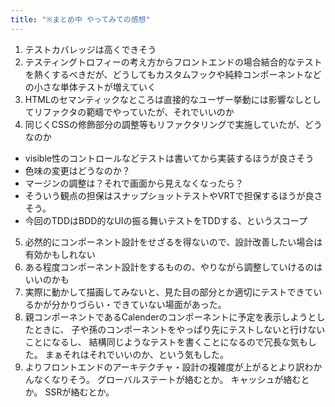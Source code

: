 ```yaml
---
title: "※まとめ中 やってみての感想"
---
```




1. テストカバレッジは高くできそう
2. テスティングトロフィーの考え方からフロントエンドの場合結合的なテストを熱くするべきだが、どうしてもカスタムフックや純粋コンポーネントなどの小さな単体テストが増えていく
3. HTMLのセマンティックなところは直接的なユーザー挙動には影響なしとしてリファクタの範疇でやっていたが、それでいいのか
4. 同じくCSSの修飾部分の調整等もリファクタリングで実施していたが、どうなのか
  - visible性のコントロールなどテストは書いてから実装するほうが良さそう
  - 色味の変更はどうなのか？
  - マージンの調整は？それで画面から見えなくなったら？
  - そういう観点の担保はスナップショットテストやVRTで担保するほうが良さそう。
  - 今回のTDDはBDD的なUIの振る舞いテストをTDDする、というスコープ
5. 必然的にコンポーネント設計をせざるを得ないので、設計改善したい場合は有効かもしれない
6. ある程度コンポーネント設計をするものの、やりながら調整していけるのはいいのかも
7. 実際に動かして描画してみないと、見た目の部分とか適切にテストできているかが分かりづらい・できていない場面があった。
8. 親コンポーネントであるCalenderのコンポーネントに予定を表示しようとしたときに、
子や孫のコンポーネントをやっぱり先にテストしないと行けないことになるし、
結構同じようなテストを書くことになるので冗長な気もした。
まぁそれはそれでいいのか、という気もした。
9. よりフロントエンドのアーキテクチャ・設計の複雑度が上がるとより訳わかんなくなりそう。
グローバルステートが絡むとか。
キャッシュが絡むとか。
SSRが絡むとか。


